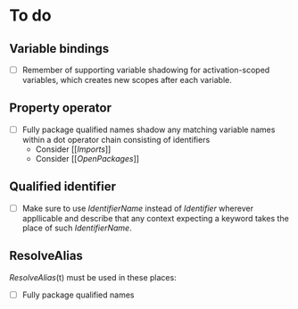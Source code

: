 # To do

## Variable bindings

* [ ] Remember of supporting variable shadowing for activation-scoped variables, which creates new scopes after each variable.

## Property operator

* [ ] Fully package qualified names shadow any matching variable names within a dot operator chain consisting of identifiers
  * Consider \[\[*Imports*\]\]
  * Consider \[\[*OpenPackages*\]\]

## Qualified identifier

* [ ] Make sure to use *IdentifierName* instead of *Identifier* wherever appllicable and describe that any context expecting a keyword takes the place of such *IdentifierName*.

## ResolveAlias

*ResolveAlias*(t) must be used in these places:

* [ ] Fully package qualified names
